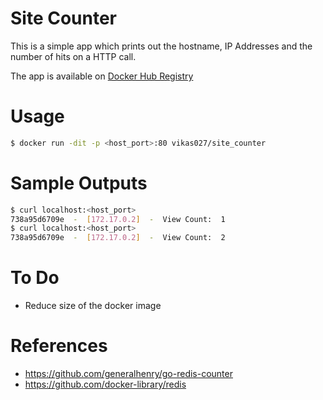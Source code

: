 # Site Counter
This is a simple app which prints out the hostname, IP Addresses and the number of hits on a HTTP call.

The app is available on [Docker Hub Registry](https://cloud.docker.com/repository/docker/vikas027/site-counter)

# Usage
```bash
$ docker run -dit -p <host_port>:80 vikas027/site_counter
```

# Sample Outputs
```bash
$ curl localhost:<host_port>
738a95d6709e  -  [172.17.0.2]  -  View Count:  1
$ curl localhost:<host_port>
738a95d6709e  -  [172.17.0.2]  -  View Count:  2
```

# To Do
- Reduce size of the docker image

# References
- https://github.com/generalhenry/go-redis-counter
- https://github.com/docker-library/redis
